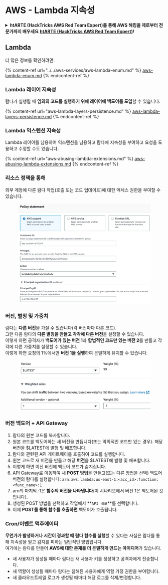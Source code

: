 # AWS - Lambda 지속성

<details>

<summary><strong>htARTE (HackTricks AWS Red Team Expert)를 통해 AWS 해킹을 제로부터 전문가까지 배우세요</strong> <a href="https://training.hacktricks.xyz/courses/arte"><strong>htARTE (HackTricks AWS Red Team Expert)</strong></a><strong>!</strong></summary>

HackTricks를 지원하는 다른 방법:

* **회사를 HackTricks에서 광고하거나 PDF로 HackTricks를 다운로드**하려면 [**SUBSCRIPTION PLANS**](https://github.com/sponsors/carlospolop)를 확인하세요!
* [**공식 PEASS & HackTricks 스왜그**](https://peass.creator-spring.com)를 구매하세요
* [**The PEASS Family**](https://opensea.io/collection/the-peass-family)를 발견하세요, 당사의 독점 [**NFTs**](https://opensea.io/collection/the-peass-family) 컬렉션
* **💬 [Discord 그룹](https://discord.gg/hRep4RUj7f)** 또는 [telegram 그룹](https://t.me/peass)에 **가입**하거나 **Twitter** 🐦 [**@hacktricks\_live**](https://twitter.com/hacktricks\_live)**를 팔로우**하세요.
* **HackTricks** 및 **HackTricks Cloud** github 저장소에 PR을 제출하여 **해킹 트릭을 공유**하세요.

</details>

## Lambda

더 많은 정보를 확인하려면:

{% content-ref url="../../aws-services/aws-lambda-enum.md" %}
[aws-lambda-enum.md](../../aws-services/aws-lambda-enum.md)
{% endcontent-ref %}

### Lambda 레이어 지속성

람다가 실행될 때 **임의의 코드를 실행하기 위해 레이어에 백도어를 도입**할 수 있습니다.

{% content-ref url="aws-lambda-layers-persistence.md" %}
[aws-lambda-layers-persistence.md](aws-lambda-layers-persistence.md)
{% endcontent-ref %}

### Lambda 익스텐션 지속성

Lambda 레이어를 남용하여 익스텐션을 남용하고 람다에 지속성을 부여하고 요청을 도용하고 수정할 수도 있습니다.

{% content-ref url="aws-abusing-lambda-extensions.md" %}
[aws-abusing-lambda-extensions.md](aws-abusing-lambda-extensions.md)
{% endcontent-ref %}

### 리소스 정책을 통해

외부 계정에 다른 람다 작업(호출 또는 코드 업데이트)에 대한 액세스 권한을 부여할 수 있습니다.

<figure><img src="../../../../.gitbook/assets/image (255).png" alt=""><figcaption></figcaption></figure>

### 버전, 별칭 및 가중치

람다는 **다른 버전**을 가질 수 있습니다(각 버전마다 다른 코드).\
그런 다음 람다의 **다른 별칭을 만들고 각각에 다른 버전**을 설정할 수 있습니다.\
이렇게 하면 공격자가 **백도어가 있는 버전 1**과 **합법적인 코드만 있는 버전 2**를 만들고 각각에 다른 가중치를 설정할 수 있습니다.\
이렇게 하면 요청의 1%에서만 **버전 1을 실행**하여 은밀하게 유지할 수 있습니다.

<figure><img src="../../../../.gitbook/assets/image (120).png" alt=""><figcaption></figcaption></figure>

### 버전 백도어 + API Gateway

1. 람다의 원본 코드를 복사합니다.
2. 원본 코드를 백도어하는 새 버전을 만듭니다(또는 악의적인 코드만 있는 경우). 해당 버전을 $LATEST에 발행 및 배포합니다.
3. 람다와 관련된 API 게이트웨이를 호출하여 코드를 실행합니다.
4. 원본 코드로 새 버전을 만들고 해당 **버전**을 $LATEST에 발행 및 배포합니다.
5. 이렇게 하면 이전 버전에 백도어 코드가 숨겨집니다.
6. API Gateway로 이동하여 새 **POST 방법**을 만들고(또는 다른 방법을 선택) 백도어 버전의 람다를 실행합니다: `arn:aws:lambda:us-east-1:<acc_id>:function:<func_name>:1`
7. arn의 마지막 :1은 **함수의 버전을 나타냅니다**(이 시나리오에서 버전 1은 백도어된 것입니다).
8. 생성된 POST 방법을 선택하고 작업에서 **`API 배포`**를 선택합니다.
9. 이제 **POST를 통해 함수를 호출하면** 백도어가 호출됩니다.

### Cron/이벤트 액추에이터

**무언가가 발생하거나 시간이 경과할 때 람다 함수를 실행**할 수 있다는 사실은 람다를 통해 지속성을 얻고 감지를 피하는 일반적인 방법입니다.\
여기에는 람다를 만들어 **AWS에 대한 존재를 더 은밀하게 만드는 아이디어**가 있습니다.

* 새 사용자가 생성될 때마다 람다는 새 사용자 키를 생성하고 공격자에게 전송합니다.
* 새 역할이 생성될 때마다 람다는 침해된 사용자에게 역할 가정 권한을 부여합니다.
* 새 클라우드트레일 로그가 생성될 때마다 해당 로그를 삭제/변경합니다.
